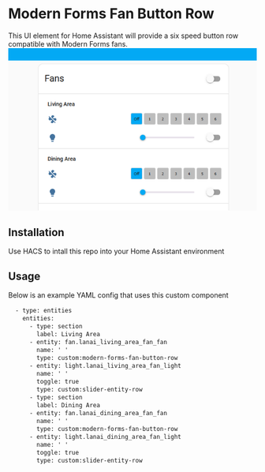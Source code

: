 # Modern Forms Fan Button Row

This UI element for Home Assistant will provide a six speed button row compatible with Modern Forms fans.
![](FanButtonRowExample.PNG)

##  Installation
Use HACS to intall this repo into your Home Assistant environment

## Usage
Below is an example YAML config that uses this custom component
```
  - type: entities
    entities:
      - type: section
        label: Living Area
      - entity: fan.lanai_living_area_fan_fan
        name: ' '
        type: custom:modern-forms-fan-button-row
      - entity: light.lanai_living_area_fan_light
        name: ' '
        toggle: true
        type: custom:slider-entity-row
      - type: section
        label: Dining Area
      - entity: fan.lanai_dining_area_fan_fan
        name: ' '
        type: custom:modern-forms-fan-button-row
      - entity: light.lanai_dining_area_fan_light
        name: ' '
        toggle: true
        type: custom:slider-entity-row
```
